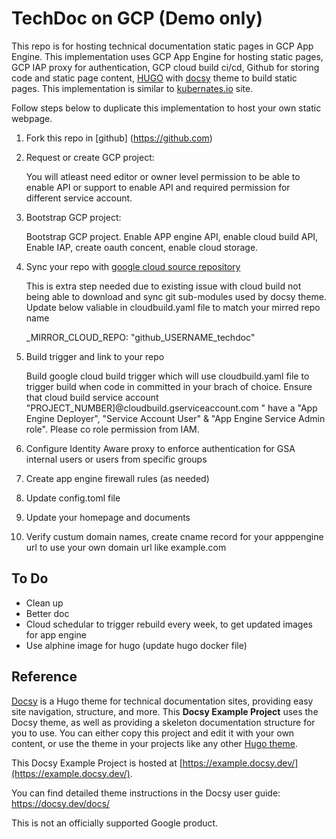 
# TechDoc on GCP (Demo only)

This repo is for hosting technical documentation static pages in GCP App Engine. This implementation uses GCP App Engine for hosting static pages, GCP IAP proxy for authentication, GCP cloud build ci/cd, Github for storing code and static page content, [HUGO](https://gohugo.io/) with [docsy](https://themes.gohugo.io/docsy/) theme to build static pages. This implementation is similar to [kubernates.io](https://kubernetes.io/) site. 

Follow steps below to duplicate this implementation to host your own static webpage. 

1. Fork this repo in [github] (https://github.com)

2. Request or create GCP project:

     You will atleast need editor or owner level permission to be able to enable API or support to enable API and required permission for different service account. 

3. Bootstrap GCP project:

     Bootstrap GCP project. Enable APP engine API, enable cloud build API, Enable IAP, create oauth concent, enable cloud storage. 

4. Sync your repo with [google cloud source repository](https://source.cloud.google.com/)

     This is extra step needed due to existing issue with cloud build not being able to download and sync git sub-modules used by docsy theme. Update below valiable in cloudbuild.yaml file to match your mirred repo name

     _MIRROR_CLOUD_REPO: "github_USERNAME_techdoc"

5. Build trigger and link to your repo

     Build google cloud build trigger which will use cloudbuild.yaml file to trigger build when code in committed in your brach of choice. Ensure that cloud build service account "PROJECT_NUMBER]@cloudbuild.gserviceaccount.com " have a "App Engine Deployer",  "Service Account User" &  "App Engine Service Admin role". Please co role permission from IAM. 

6. Configure Identity Aware proxy to enforce authentication for GSA internal users or users from specific groups

7. Create app engine firewall rules (as needed)

8. Update config.toml file

9. Update your homepage and documents

10. Verify custum domain names, create cname record for your apppengine url to use your own domain url like example.com


## To Do

* Clean up
* Better doc
* Cloud schedular to trigger rebuild every week, to get updated images for app engine
* Use alphine image for hugo (update hugo docker file)







## Reference 

[Docsy](https://github.com/google/docsy) is a Hugo theme for technical documentation sites, providing easy site navigation, structure, and more. This **Docsy Example Project** uses the Docsy theme, as well as providing a skeleton documentation structure for you to use. You can either copy this project and edit it with your own content, or use the theme in your projects like any other [Hugo theme](https://gohugo.io/themes/installing-and-using-themes/).

This Docsy Example Project is hosted at [https://example.docsy.dev/](https://example.docsy.dev/).

You can find detailed theme instructions in the Docsy user guide: https://docsy.dev/docs/

This is not an officially supported Google product. 